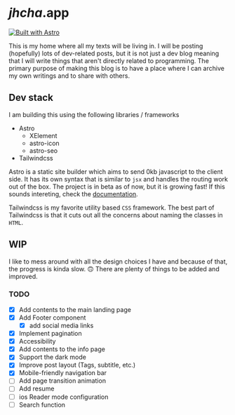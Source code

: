 # _jhcha_.app

[![Built with Astro](https://astro.badg.es/v1/built-with-astro.svg)](https://astro.build)

This is my home where all my texts will be living in. I will be posting (hopefully) lots of dev-related posts, but it is not just a dev blog meaning that I will write things that aren't directly related to programming. The primary purpose of making this blog is to have a place where I can archive my own writings and to share with others.

## Dev stack

I am building this using the following libraries / frameworks

- Astro
  - XElement
  - astro-icon
  - astro-seo
- Tailwindcss

Astro is a static site builder which aims to send 0kb javascript to the client side. It has its own syntax that is similar to `jsx` and handles the routing work out of the box. The project is in beta as of now, but it is growing fast! If this sounds intereting, check the [documentation](https://docs.astro.build/).

Tailwindcss is my favorite utility based `CSS` framework. The best part of Tailwindcss is that it cuts out all the concerns about naming the classes in `HTML`.

## WIP

I like to mess around with all the design choices I have and because of that, the progress is kinda slow. 🙃 There are plenty of things to be added and improved.

### TODO

- [x] Add contents to the main landing page
- [x] Add Footer component
  - [x] add social media links
- [x] Implement pagination
- [x] Accessibility
- [x] Add contents to the info page
- [x] Support the dark mode
- [x] Improve post layout (Tags, subtitle, etc.)
- [x] Mobile-friendly navigation bar
- [ ] Add page transition animation
- [ ] Add resume
- [ ] ios Reader mode configuration
- [ ] Search function
